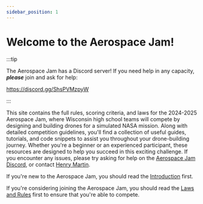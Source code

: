 ```yaml
---
sidebar_position: 1
---
```


# Welcome to the Aerospace Jam!

:::tip

The Aerospace Jam has a Discord server! If you need help in any capacity, ***please*** join and ask for help:

https://discord.gg/ShsPVMzpyW

:::

This site contains the full rules, scoring criteria, and laws for the 2024-2025 Aerospace Jam, where Wisconsin high school teams will compete by designing and building drones for a simulated NASA mission. Along with detailed competition guidelines, you'll find a collection of useful guides, tutorials, and code snippets to assist you throughout your drone-building journey. Whether you're a beginner or an experienced participant, these resources are designed to help you succeed in this exciting challenge. If you encounter any issues, please try asking for help on the [Aerospace Jam Discord](https://discord.gg/ShsPVMzpyW), or contact [Henry Martin](mailto:henrymartin.co@outlook.com).

If you're new to the Aerospace Jam, you should read the [Introduction](/introduction) first.

If you're considering joining the Aerospace Jam, you should read the [Laws and Rules](/rules/rules-and-laws) first to ensure that you're able to compete.
